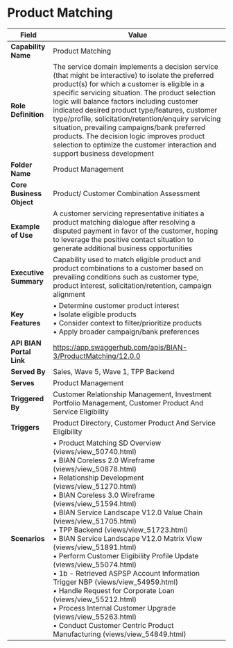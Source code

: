 # Product Matching

| Field | Value |
|-------|-------|
| **Capability Name** | Product Matching |
| **Role Definition** | The service domain implements a decision service (that might be interactive) to isolate the preferred product(s) for which a customer is eligible in a specific servicing situation. The product selection logic will balance factors including customer indicated desired product type/features, customer type/profile, solicitation/retention/enquiry servicing situation, prevailing campaigns/bank preferred products. The decision logic improves product selection to optimize the customer interaction and support business development |
| **Folder Name** | Product Management |
| **Core Business Object** | Product/ Customer Combination Assessment |
| **Example of Use** | A customer servicing representative initiates a product matching dialogue after resolving a disputed payment in favor of the customer, hoping to leverage the positive contact situation to generate additional business opportunities |
| **Executive Summary** | Capability used to match eligible product and product combinations to a customer based on prevailing conditions such as customer type, product interest, solicitation/retention, campaign alignment |
| **Key Features** | • Determine customer product interest<br>• Isolate eligible products<br>• Consider context to filter/prioritize products<br>• Apply broader campaign/bank preferences |
| **API BIAN Portal Link** | https://app.swaggerhub.com/apis/BIAN-3/ProductMatching/12.0.0 |
| **Served By** | Sales, Wave 5, Wave 1, TPP Backend |
| **Serves** | Product Management |
| **Triggered By** | Customer Relationship Management, Investment Portfolio Management, Customer Product And Service Eligibility |
| **Triggers** | Product Directory, Customer Product And Service Eligibility |
| **Scenarios** | • Product Matching SD Overview (views/view_50740.html)<br>• BIAN Coreless 2.0 Wireframe (views/view_50878.html)<br>• Relationship Development (views/view_51270.html)<br>• BIAN Coreless 3.0 Wireframe (views/view_51594.html)<br>• BIAN Service Landscape V12.0 Value Chain (views/view_51705.html)<br>• TPP Backend (views/view_51723.html)<br>• BIAN Service Landscape V12.0 Matrix View (views/view_51891.html)<br>• Perform Customer Eligibility Profile Update (views/view_55074.html)<br>• 1b - Retrieved ASPSP Account Information Trigger NBP (views/view_54959.html)<br>• Handle Request for Corporate Loan (views/view_55212.html)<br>• Process Internal Customer Upgrade (views/view_55263.html)<br>• Conduct Customer Centric Product Manufacturing (views/view_54849.html) |